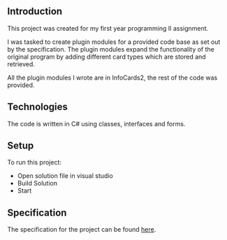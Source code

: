 ## Introduction
This project was created for my first year programming II assignment.

I was tasked to create plugin modules for a provided code base as set out by the specification. The plugin modules expand the functionality of the original program by adding different card types which are stored and retrieved.

All the plugin modules I wrote are in InfoCards2, the rest of the code was provided.

## Technologies
The code is written in C# using classes, interfaces and forms.

## Setup
To run this project:
* Open solution file in visual studio
* Build Solution
* Start

## Specification
The specification for the project can be found [here](../master/Programming%20II%20Assignment%20Specification.pdf).

